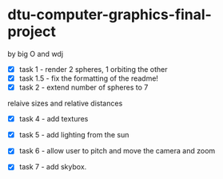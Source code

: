 # dtu-computer-graphics-final-project

by big O and wdj

- [x] task 1 - render 2 spheres, 1 orbiting the other
- [x] task 1.5 - fix the formatting of the readme!
- [x] task 2 - extend number of spheres to 7 

relaive sizes and relative distances

- [x] task 4 - add textures
- [x] task 5 - add lighting from the sun
- [x] task 6 - allow user to pitch and move the camera and zoom
- [x] task 7 - add skybox.


